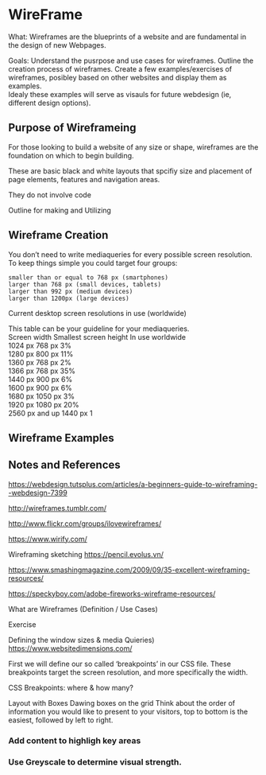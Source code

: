 # WireFrame
  What: Wireframes are the blueprints of a website and are fundamental in the design of new Webpages.

  Goals: Understand the pusrpose and use cases for wireframes.
         Outline the creation process of wireframes.
         Create a few examples/exercises of wireframes, posibley based on other websites and display them as examples.  
         Idealy these examples will serve as visauls for future webdesign (ie, different design options).
         
## Purpose of Wireframeing

  For those looking to build a website of any size or shape, wireframes are the foundation on which to begin building.   
  
  These are basic black and white layouts that spcifiy size and placement of page elements, features and navigation areas.   

  They do not involve code   

  Outline for making and Utilizing  

## Wireframe Creation

  You don’t need to write mediaqueries for every possible screen resolution. To keep things simple you could target four groups:   

    smaller than or equal to 768 px (smartphones)   
    larger than 768 px (small devices, tablets)   
    larger than 992 px (medium devices)   
    larger than 1200px (large devices)   


  Current desktop screen resolutions in use (worldwide)   

  This table can be your guideline for your mediaqueries.   
  Screen width 	Smallest screen height 	In use worldwide   
  1024 px 	768 px 	3%   
  1280 px 	800 px 	11%   
  1360 px 	768 px 	2%   
  1366 px 	768 px 	35%   
  1440 px 	900 px 	6%   
  1600 px 	900 px 	6%   
  1680 px 	1050 px 	3%   
  1920 px 	1080 px 	20%   
  2560 px and up 	1440 px 	1   
  

## Wireframe Examples

## Notes and References

  https://webdesign.tutsplus.com/articles/a-beginners-guide-to-wireframing--webdesign-7399
  
  http://wireframes.tumblr.com/
  
  http://www.flickr.com/groups/ilovewireframes/
  
  https://www.wirify.com/
  
  Wireframing sketching https://pencil.evolus.vn/
  
  https://www.smashingmagazine.com/2009/09/35-excellent-wireframing-resources/
  
  https://speckyboy.com/adobe-fireworks-wireframe-resources/
  
  
What are Wireframes (Definition / Use Cases)




Exercise
  
 
Defining the window sizes & media Quieries)  https://www.websitedimensions.com/

  First we will define our so called ‘breakpoints’ in our CSS file. These breakpoints target the screen resolution, and more specifically the width.

CSS Breakpoints: where & how many?


  
Layout with Boxes
  Dawing boxes on the grid
  Think about the order of information you would like to present to your visitors, top to bottom is the easiest, followed by left to right.
 
### Add content to highligh key areas

### Use Greyscale to determine visual strength.
  
